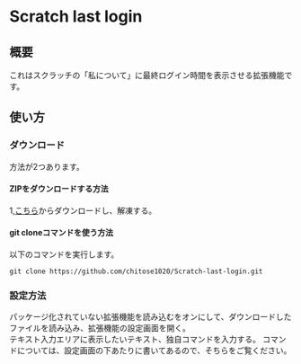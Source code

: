 # Scratch last login
## 概要
これはスクラッチの「私について」に最終ログイン時間を表示させる拡張機能です。
## 使い方
### ダウンロード
方法が2つあります。  
#### ZIPをダウンロードする方法
1,[こちら](https://github.com/chitose1020/Scratch-last-login/archive/refs/heads/main.zip)からダウンロードし、解凍する。  
#### git cloneコマンドを使う方法
以下のコマンドを実行します。
```
git clone https://github.com/chitose1020/Scratch-last-login.git
```
### 設定方法
パッケージ化されていない拡張機能を読み込むをオンにして、ダウンロードしたファイルを読み込み、拡張機能の設定画面を開く。  
テキスト入力エリアに表示したいテキスト、独自コマンドを入力する。
コマンドについては、設定画面の下あたりに書いてあるので、そちらをご覧ください。
